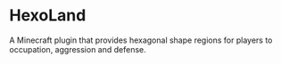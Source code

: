 # HexoLand
A Minecraft plugin that provides hexagonal shape regions for players to occupation, aggression and defense.
